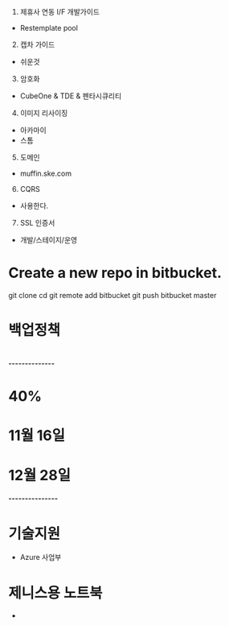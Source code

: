 
1. 제휴사 연동 I/F 개발가이드
 - Restemplate pool 
2. 캡차 가이드 
 - 쉬운것
3. 암호화 
 - CubeOne & TDE & 펜타시큐리티 
4. 이미지 리사이징  
 - 아카마이
 - 스톰 
5. 도메인 
 - muffin.ske.com
6. CQRS 
 - 사용한다. 
7. SSL 인증서 
 - 개발/스테이지/운영 

# Create a new repo in bitbucket.

git clone <gitlabRepoUrl>
cd <repoName>
git remote add bitbucket <bitbucketRepoUrl>
git push bitbucket master

# 백업정책 
# 

#### --------------
# 40%
# 11월 16일 
# 12월 28일 

#### ---------------
# 기술지원 
 - Azure 사업부

# 제니스용 노트북 
 - 
